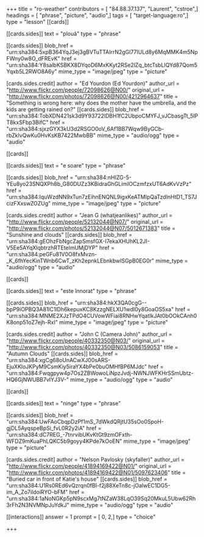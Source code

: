 +++
title = "ro-weather"
contributors = [ "84.88.37.137", "Laurent", "cstroe",]
headings = [ "phrase", "picture", "audio",]
tags = [ "target-language:ro",]
type = "lesson"
[[cards]]

[[cards.sides]]
text = "plouă"
type = "phrase"

[[cards.sides]]
blob_href = "urn:sha384:5xpB364YqJ3ej3gBVTuTTAIrrN2gGl77IULd8y6MqMMK4m5NpFWny0w8O_dFREvK"
href = "urn:sha384:Y8salbKSBKX8DYqoD6MxKKyt2RSe2lZq_btcTsbLIQYd87Qom5Yqxb5L2RWO8A6y"
mime_type = "image/jpeg"
type = "picture"

[cards.sides.credit]
author = "Ed Yourdon (Ed Yourdon)"
author_url = "http://www.flickr.com/people/72098626@N00/"
original_url = "http://www.flickr.com/photos/72098626@N00/4212964637"
title = "Something is wrong here: why does the mother have the umbrella, and the kids are getting rained on?"
[[cards.sides]]
blob_href = "urn:sha384:TobXDN421sk3d9Y93722lDBH1fC2UbpoCMYFJ_vJCbasgTt_5lPT8kxSFbp3BifC"
href = "urn:sha384:sjxzGYX3kU3d2RSGO0oV_6Af1BB7Wqw9ByGCb-rbZklvQwKu0HvKsKB7422MwbBB"
mime_type = "audio/ogg"
type = "audio"

[[cards]]

[[cards.sides]]
text = "e soare"
type = "phrase"

[[cards.sides]]
blob_href = "urn:sha384:nHIZG-5-YEu8yo23SNQXPh8b_G80DUZz3KBidraGhGLimIOCzmfzxUT6AdKvVzPz"
href = "urn:sha384:IquWzdNN9xTun7zEihnENQNL9igxKeATMIpQaTzdlnHtD1_TS7JcizFXxswZOZUg"
mime_type = "image/jpeg"
type = "picture"

[cards.sides.credit]
author = "Jean G (whatjeanlikes)"
author_url = "http://www.flickr.com/people/52132044@N07/"
original_url = "http://www.flickr.com/photos/52132044@N07/5012671383"
title = "Sunshine and clouds"
[[cards.sides]]
blob_href = "urn:sha384:gEOhzFbNgcZapSmsfGX-I7ekaXHUhKL2JI-V5Ee5AYqXlqbtrzhRTEtelmUMjDYP"
href = "urn:sha384:peGFu81V0O8fxMvzn-_K_6fhYecKinTWnb6CwT_zKh2epnkLEbnkbwISGpB0EG0r"
mime_type = "audio/ogg"
type = "audio"

[[cards]]

[[cards.sides]]
text = "este înnorat"
type = "phrase"

[[cards.sides]]
blob_href = "urn:sha384:hkX3QA0cgG--bpP9iOPBQ3A81lC1lDh6kepuxKC8KzzgNELXU1wdI0y8GoaOS5xa"
href = "urn:sha384:MNME2XJzTPdO4CUVowWFiai8RNHwYqatIkJAt0bOOkCAnh0K8onp51oZ7ejh-RxI"
mime_type = "image/jpeg"
type = "picture"

[cards.sides.credit]
author = "John C (Camera John)"
author_url = "http://www.flickr.com/people/40332350@N03/"
original_url = "http://www.flickr.com/photos/40332350@N03/5086159053"
title = "Autumn Clouds"
[[cards.sides]]
blob_href = "urn:sha384:xgCg68oUnACwXJ00sARS-EjuXKloJKPyM9CsmKiy5iraYX4bPe0buOMHfBP6MJdc"
href = "urn:sha384:Fwqgpyw4p7Os2ZBWowoLiNpzJvdj-NWNJWFKHrSSmUbtz-HQ6GjNWUBB7vIYJ3V-"
mime_type = "audio/ogg"
type = "audio"

[[cards]]

[[cards.sides]]
text = "ninge"
type = "phrase"

[[cards.sides]]
blob_href = "urn:sha384:UwFAoCbqpDzPf1mS_7dWkdQRjtU35sOo0SpoH-gjDL5AyqspeBpSi_fvL0R2y2iA"
href = "urn:sha384:dC7REG_-7tnrvibUKvKtGt9zmOFxth-WFDZ9mKuaPhLQKC5b9goyy4KPde7kOoEN"
mime_type = "image/jpeg"
type = "picture"

[cards.sides.credit]
author = "Nelson Pavlosky (skyfaller)"
author_url = "http://www.flickr.com/people/41894169422@N01/"
original_url = "http://www.flickr.com/photos/41894169422@N01/5097623406"
title = "Buried car in front of Katie's house"
[[cards.sides]]
blob_href = "urn:sha384:U1Rs0REd6vQzrqn0fBI-f2j88XeTn8c-jOalwEC1DG5-im_A_Zo7ildoiRYO-bFM"
href = "urn:sha384:1aNoNGKp5pN9scxMg7tNZaW38LqO39Sq20MkuL5Ubw62Rh3rFh2N3NVMNpJuYdkJ"
mime_type = "audio/ogg"
type = "audio"

[[interactions]]
answer = 1
prompt = [ 0, 2,]
type = "choice"

+++
